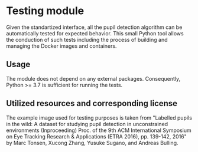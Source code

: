 # Testing module
Given the standartized interface, all the pupil detection algorithm can be automatically tested for expected behavior. This small Python tool allows the conduction of such tests including the process of building and managing the Docker images and containers.

## Usage
The module does not depend on any external packages. Consequently, Python >= 3.7 is sufficient for running the tests.

## Utilized resources and corresponding license
The example image used for testing purposes is taken from "Labelled pupils in the wild: A dataset for studying pupil detection in unconstrained environments (Inproceeding) Proc. of the 9th ACM International Symposium on Eye Tracking Research & Applications (ETRA 2016), pp. 139-142, 2016" by Marc Tonsen, Xucong Zhang, Yusuke Sugano, and Andreas Bulling.